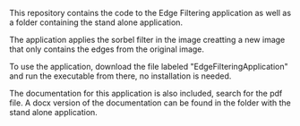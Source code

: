 This repository contains the code to the Edge Filtering application as well as a folder containing 
the stand alone application.

The application applies the sorbel filter in the image creatting a new image that only contains the edges
from the original image.

To use the application, download the file labeled "EdgeFilteringApplication" and run the executable from there, 
no installation is needed.

The documentation for this application is also included, search for the pdf file.
A docx version of the documentation can be found in the folder with the stand alone application.
